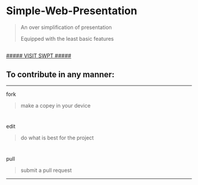 # Simple-Web-Presentation

> An over simplification of presentation
> 
> Equipped with the least basic features
> 
##

[ ##### VISIT SWPT ##### ](https://swpt.netlify.app)

##

## To contribute in any manner:
_ _ _
fork 
> make a copey in your device
> 
#
edit 
> do what is best for the project
> 
#
pull
> submit a pull request
> 
_ _ _
